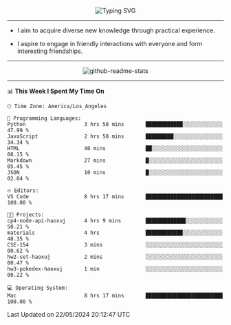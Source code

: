 <p align="center">
  <img src="https://readme-typing-svg.demolab.com?font=Fira+Code&weight=500&size=32&duration=2500&pause=1600&center=true&vCenter=true&random=false&width=1024&height=64&lines=Hi+there+%F0%9F%91%8B;I'm+delighted+you+could+make+it+here+%F0%9F%8E%89;I'm+Harry%2C+a+college+student+still+finding+my+way" alt="Typing SVG" />
</p>


---


- I aim to acquire diverse new knowledge through practical experience.

- I aspire to engage in friendly interactions with everyone and form interesting friendships.


---


<p align="center">
  <img src="https://github-readme-stats.vercel.app/api?username=Harry-Jing&show_icons=true" alt="github-readme-stats"/>
</p>


---

<!--START_SECTION:waka-->
📊 **This Week I Spent My Time On** 

```text
🕑︎ Time Zone: America/Los_Angeles

💬 Programming Languages: 
Python                   3 hrs 58 mins       ████████████░░░░░░░░░░░░░   47.99 % 
JavaScript               2 hrs 50 mins       █████████░░░░░░░░░░░░░░░░   34.34 % 
HTML                     40 mins             ██░░░░░░░░░░░░░░░░░░░░░░░   08.15 % 
Markdown                 27 mins             █░░░░░░░░░░░░░░░░░░░░░░░░   05.45 % 
JSON                     10 mins             █░░░░░░░░░░░░░░░░░░░░░░░░   02.04 % 

🔥 Editors: 
VS Code                  8 hrs 17 mins       █████████████████████████   100.00 % 

🐱‍💻 Projects: 
cp4-node-api-haoxuj      4 hrs 9 mins        █████████████░░░░░░░░░░░░   50.21 % 
materials                4 hrs               ████████████░░░░░░░░░░░░░   48.35 % 
CSE-154                  3 mins              ░░░░░░░░░░░░░░░░░░░░░░░░░   00.62 % 
hw2-set-haoxuj           2 mins              ░░░░░░░░░░░░░░░░░░░░░░░░░   00.47 % 
hw3-pokedex-haoxuj       1 min               ░░░░░░░░░░░░░░░░░░░░░░░░░   00.22 % 

💻 Operating System: 
Mac                      8 hrs 17 mins       █████████████████████████   100.00 % 
```


 Last Updated on 22/05/2024 20:12:47 UTC
<!--END_SECTION:waka-->
